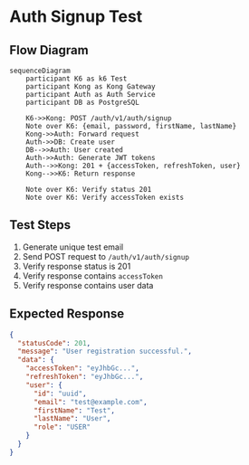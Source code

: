 # Auth Signup Test

## Flow Diagram

```mermaid
sequenceDiagram
    participant K6 as k6 Test
    participant Kong as Kong Gateway
    participant Auth as Auth Service
    participant DB as PostgreSQL

    K6->>Kong: POST /auth/v1/auth/signup
    Note over K6: {email, password, firstName, lastName}
    Kong->>Auth: Forward request
    Auth->>DB: Create user
    DB-->>Auth: User created
    Auth->>Auth: Generate JWT tokens
    Auth-->>Kong: 201 + {accessToken, refreshToken, user}
    Kong-->>K6: Return response
    
    Note over K6: Verify status 201
    Note over K6: Verify accessToken exists
```

## Test Steps

1. Generate unique test email
2. Send POST request to `/auth/v1/auth/signup`
3. Verify response status is 201
4. Verify response contains `accessToken`
5. Verify response contains user data

## Expected Response

```json
{
  "statusCode": 201,
  "message": "User registration successful.",
  "data": {
    "accessToken": "eyJhbGc...",
    "refreshToken": "eyJhbGc...",
    "user": {
      "id": "uuid",
      "email": "test@example.com",
      "firstName": "Test",
      "lastName": "User",
      "role": "USER"
    }
  }
}
```

